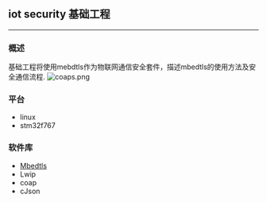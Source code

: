 ## iot security 基础工程
************************

### 概述
基础工程将使用mebdtls作为物联网通信安全套件，描述mbedtls的使用方法及安全通信流程.
![coaps.png](https://bitbucket.org/repo/9ppMAA6/images/2269939246-coaps.png)    

### 平台
- linux
- stm32f767

### 软件库
- [Mbedtls](https://github.com/ARMmbed/mbedtls)
- Lwip
- coap
- cJson